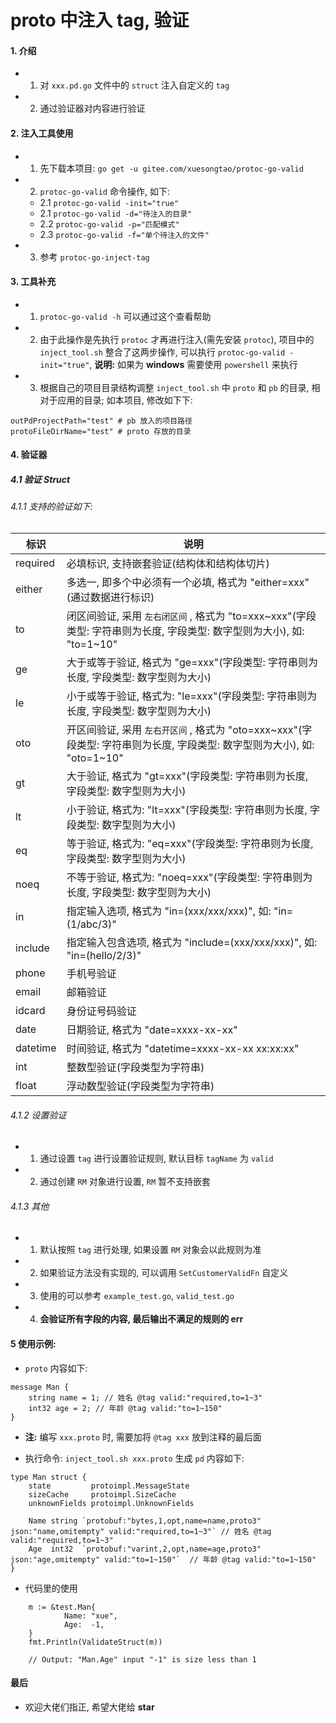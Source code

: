 # proto 中注入 tag, 验证

#### 1. 介绍

* 1. 对 `xxx.pd.go` 文件中的 `struct` 注入自定义的 `tag`
* 2. 通过验证器对内容进行验证

#### 2. 注入工具使用

* 1. 先下载本项目: `go get -u gitee.com/xuesongtao/protoc-go-valid`
* 2. `protoc-go-valid` 命令操作, 如下:   
    * 2.1 `protoc-go-valid -init="true"`
	* 2.1 `protoc-go-valid -d="待注入的目录"`
	* 2.2 `protoc-go-valid -p="匹配模式"`
	* 2.3 `protoc-go-valid -f="单个待注入的文件"`

* 3. 参考 `protoc-go-inject-tag`
	

#### 3. 工具补充

* 1. `protoc-go-valid -h` 可以通过这个查看帮助
* 2. 由于此操作是先执行 `protoc` 才再进行注入(需先安装 `protoc`), 项目中的 `inject_tool.sh` 整合了这两步操作, 可以执行 `protoc-go-valid -init="true"`, **说明:** 如果为 **windows** 需要使用 `powershell` 来执行
* 3. 根据自己的项目目录结构调整 `inject_tool.sh` 中 `proto` 和 `pb` 的目录, 相对于应用的目录; 如本项目, 修改如下下:

```
outPdProjectPath="test" # pb 放入的项目路径
protoFileDirName="test" # proto 存放的目录
```

#### 4. 验证器

##### 4.1 验证 Struct

###### 4.1.1 支持的验证如下:  

| 标识     | 说明                                                                                                          |
| -------- | ------------------------------------------------------------------------------------------------------------ |
| required | 必填标识, 支持嵌套验证(结构体和结构体切片)                                                                         |
| either   | 多选一, 即多个中必须有一个必填, 格式为 "either=xxx"(通过数据进行标识)                                                 |
| to       | 闭区间验证, 采用 `左右闭区间` , 格式为 "to=xxx\~xxx"(字段类型: 字符串则为长度, 字段类型: 数字型则为大小), 如: "to=1\~10"   |
| ge       | 大于或等于验证, 格式为 "ge=xxx"(字段类型: 字符串则为长度, 字段类型: 数字型则为大小)                                     |
| le       | 小于或等于验证, 格式为: "le=xxx"(字段类型: 字符串则为长度, 字段类型: 数字型则为大小)                                    |
| oto      | 开区间验证, 采用 `左右开区间` , 格式为 "oto=xxx\~xxx"(字段类型: 字符串则为长度, 字段类型: 数字型则为大小), 如: "oto=1\~10" |
| gt       | 大于验证, 格式为 "gt=xxx"(字段类型: 字符串则为长度, 字段类型: 数字型则为大小)                                          |
| lt       | 小于验证, 格式为: "lt=xxx"(字段类型: 字符串则为长度, 字段类型: 数字型则为大小)                                         |
| eq       | 等于验证, 格式为: "eq=xxx"(字段类型: 字符串则为长度, 字段类型: 数字型则为大小)                                         |
| noeq     | 不等于验证, 格式为: "noeq=xxx"(字段类型: 字符串则为长度, 字段类型: 数字型则为大小)                                     |
| in       | 指定输入选项, 格式为 "in=(xxx/xxx/xxx)", 如: "in=(1/abc/3)"                                                     |
| include  | 指定输入包含选项, 格式为 "include=(xxx/xxx/xxx)", 如: "in=(hello/2/3)"                                           |
| phone    | 手机号验证                                                                                                     |
| email    | 邮箱验证                                                                                                       |
| idcard   | 身份证号码验证                                                                                                  |
| date     | 日期验证, 格式为 "date=xxxx-xx-xx"                                                                              |
| datetime | 时间验证, 格式为 "datetime=xxxx-xx-xx xx:xx:xx"                                                                 |
| int      | 整数型验证(字段类型为字符串)                                                                                      |
| float    | 浮动数型验证(字段类型为字符串)                                                                                    |

###### 4.1.2 设置验证

* 1. 通过设置 `tag` 进行设置验证规则, 默认目标 `tagName` 为 `valid`
* 2. 通过创建 `RM` 对象进行设置,  `RM` 暂不支持嵌套

###### 4.1.3 其他

* 1. 默认按照 `tag` 进行处理, 如果设置 `RM` 对象会以此规则为准
* 2. 如果验证方法没有实现的, 可以调用 `SetCustomerValidFn` 自定义
* 3. 使用的可以参考 `example_test.go`,      `valid_test.go`
* 4. **会验证所有字段的内容, 最后输出不满足的规则的 err**  

#### 5 使用示例:

* `proto` 内容如下: 

```
message Man {
    string name = 1; // 姓名 @tag valid:"required,to=1~3" 
    int32 age = 2; // 年龄 @tag valid:"to=1~150"
}
```

* **注:** 编写 `xxx.proto` 时, 需要加将 `@tag xxx` 放到注释的最后面

* 执行命令: `inject_tool.sh xxx.proto` 生成 `pd` 内容如下: 

```
type Man struct {
	state         protoimpl.MessageState
	sizeCache     protoimpl.SizeCache
	unknownFields protoimpl.UnknownFields

	Name string `protobuf:"bytes,1,opt,name=name,proto3" json:"name,omitempty" valid:"required,to=1~3"` // 姓名 @tag valid:"required,to=1~3"
	Age  int32  `protobuf:"varint,2,opt,name=age,proto3" json:"age,omitempty" valid:"to=1~150"`  // 年龄 @tag valid:"to=1~150"
}
```

* 代码里的使用

```
	m := &test.Man{
			Name: "xue",
			Age:  -1,
	}
	fmt.Println(ValidateStruct(m))

	// Output: "Man.Age" input "-1" is size less than 1
```

#### 最后

* 欢迎大佬们指正, 希望大佬给 **star**
